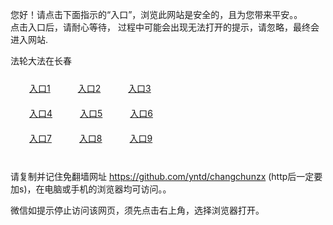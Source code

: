 您好！请点击下面指示的“入口”，浏览此网站是安全的，且为您带来平安。。 <br/>
点击入口后，请耐心等待， 过程中可能会出现无法打开的提示，请忽略，最终会进入网站. </br>

法轮大法在长春<br/>
<div style="padding:10px"><a style="margin:20px" target="_blank" href="https://d1lqgv6t21n3jh.cloudfront.net/2Qpsp?opmnor" id="ccLink1" rel="nofollow">入口1</a> <a target="_blank" style="margin:20px" href="https://d2iba44bwhyzhk.cloudfront.net/2Qpsp?iqxvekw" id="ccLink2" rel="nofollow">入口2</a> <a style="margin:20px" target="_blank" href="https://d2vu1v29vayj17.cloudfront.net/2Qpsp?oseojumg" id="ccLink3" rel="nofollow">入口3</a></div>

<div style="padding:10px" ><a style="margin:20px" target="_blank" href="https://d1lqgv6t21n3jh.cloudfront.net/2Qpsp?opmnor" id="ccLink4" rel="nofollow">入口4</a> <a style="margin:20px" href="https://d2iba44bwhyzhk.cloudfront.net/2Qpsp?iqxvekw" target="_blank" id="ccLink5" rel="nofollow">入口5</a> <a style="margin:20px" href="https://d2vu1v29vayj17.cloudfront.net/2Qpsp?oseojumg" target="_blank" id="ccLink6" rel="nofollow">入口6</a></div>

<div style="padding:10px"><a style="margin:20px" target="_blank" href="https://d1lqgv6t21n3jh.cloudfront.net/2Qpsp?opmnor" id="ccLink7" rel="nofollow">入口7</a> <a style="margin:20px" href="https://d2iba44bwhyzhk.cloudfront.net/2Qpsp?iqxvekw" target="_blank" id="ccLink8" rel="nofollow">入口8</a> <a style="margin:20px" target="_blank" href="https://d2vu1v29vayj17.cloudfront.net/2Qpsp?oseojumg" id="ccLink9" rel="nofollow">入口9</a></div>

<br/>



请复制并记住免翻墙网址 https://github.com/yntd/changchunzx (http后一定要加s)，在电脑或手机的浏览器均可访问。。<br/>

微信如提示停止访问该网页，须先点击右上角，选择浏览器打开。
